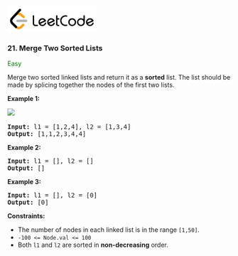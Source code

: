 <a href="https://leetcode.com/problems/merge-two-sorted-lists/" target="_blank">
    <img src="/leetcode-logo.png" style="width:200px" alt="LeetCode"/>
</a>

### 21. Merge Two Sorted Lists

<span style="color:green">Easy</span>

Merge two sorted linked lists and return it as a __sorted__ list. The list
should be made by splicing together the nodes of the first two lists.

__Example 1:__

![](https://assets.leetcode.com/uploads/2020/10/03/merge_ex1.jpg)

<pre>
<b>Input:</b> l1 = [1,2,4], l2 = [1,3,4]
<b>Output:</b> [1,1,2,3,4,4]
</pre>

__Example 2:__
<pre>
<b>Input:</b> l1 = [], l2 = []
<b>Output:</b> []
</pre>

__Example 3:__
<pre>
<b>Input:</b> l1 = [], l2 = [0]
<b>Output:</b> [0]
</pre>

__Constraints:__

* The number of nodes in each linked list is in the range `[1,50]`.
* `-100 <= Node.val <= 100`
* Both `l1` and `l2` are sorted in __non-decreasing__ order.
